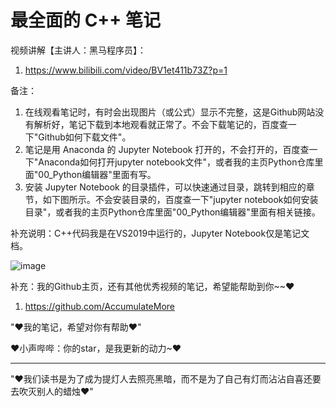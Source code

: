 # 最全面的 C++ 笔记

视频讲解【主讲人：黑马程序员】：

1. https://www.bilibili.com/video/BV1et411b73Z?p=1

备注：

1. 在线观看笔记时，有时会出现图片（或公式）显示不完整，这是Github网站没有解析好，笔记下载到本地观看就正常了。不会下载笔记的，百度查一下"Github如何下载文件"。
2. 笔记是用 Anaconda 的 Jupyter Notebook 打开的，不会打开的，百度查一下"Anaconda如何打开jupyter notebook文件"，或者我的主页Python仓库里面"00_Python编辑器"里面有写。
3. 安装 Jupyter Notebook 的目录插件，可以快速通过目录，跳转到相应的章节，如下图所示。不会安装目录的，百度查一下"jupyter notebook如何安装目录"，或者我的主页Python仓库里面"00_Python编辑器"里面有相关链接。

补充说明：C++代码我是在VS2019中运行的，Jupyter Notebook仅是笔记文档。

![image](https://user-images.githubusercontent.com/60348867/199900750-6ee1becc-d5ce-49ac-81e9-83d4e276114f.png)

补充：我的Github主页，还有其他优秀视频的笔记，希望能帮助到你~~♥

1. https://github.com/AccumulateMore

"♥我的笔记，希望对你有帮助♥"

♥小声哔哔：你的star，是我更新的动力~♥

-------------------------------------------------------------

"♥我们读书是为了成为提灯人去照亮黑暗，而不是为了自己有灯而沾沾自喜还要去吹灭别人的蜡烛♥"
